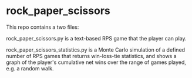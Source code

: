 # rock_paper_scissors

This repo contains a two files:

rock_paper_scissors.py is a text-based RPS game that the player can play.

rock_paper_scissors_statistics.py is a Monte Carlo simulation of a defined number of RPS games that returns win-loss-tie statistics, and shows a graph of the player's cumulative net wins over the range of games played, e.g. a random walk.
